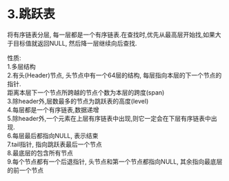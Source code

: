 # 3.跳跃表  
将有序链表分层, 每一层都是一个有序链表.在查找时,优先从最高层开始找,如果大于目标值就返回NULL, 然后降一层继续向后查找.
  
性质:  
1.多层结构  
2.有头(Header)节点, 头节点中有一个64层的结构, 每层指向本层的下一个节点的指针.   
距离本层下一个节点所跨越的节点个数为本层的跨度(span)    
3.除header外,层数最多的节点为跳跃表的高度(level)    
4.每层都是一个有序链表,数据递增  
5.除header外,一个元素在上层有序链表中出现,则它一定会在下层有序链表中出现.  
6.每层最后都指向NULL, 表示结束  
7.tail指针, 指向跳跃表最后一个节点  
8.最底层的包含所有节点  
9.每个节点都有一个后退指针, 头节点和第一个节点都指向NULL, 其余指向最底层的前一个节点  